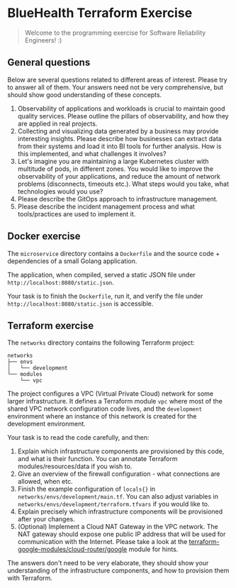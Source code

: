 # BlueHealth Terraform Exercise

> Welcome to the programming exercise for Software Reliability Engineers! :)

## General questions

Below are several questions related to different areas of interest. Please try to answer all of them. Your answers need not be very comprehensive, but should show good understanding of these concepts.

1. Observability of applications and workloads is crucial to maintain good quality services. Please outline the pillars of observability, and how they are applied in real projects.
2. Collecting and visualizing data generated by a business may provide interesting insights. Please describe how businesses can extract data from their systems and load it into BI tools for further analysis. How is this implemented, and what challenges it involves?
3. Let's imagine you are maintaining a large Kubernetes cluster with multitude of pods, in different zones. You would like to improve the observability of your applications, and reduce the amount of network problems (disconnects, timeouts etc.). What steps would you take, what technologies would you use?
4. Please describe the GitOps approach to infrastructure management.
5. Please describe the incident management process and what tools/practices are used to implement it.
 
## Docker exercise

The `microservice` directory contains a `Dockerfile` and the source code + dependencies of a small Golang application.

The application, when compiled, served a static JSON file under `http://localhost:8080/static.json`.

Your task is to finish the `Dockerfile`, run it, and verify the file under `http://localhost:8080/static.json` is accessible.

## Terraform exercise

The `networks` directory contains the following Terraform project:

```
networks
├── envs
│   └── development
└── modules
    └── vpc
```

The project configures a VPC (Virtual Private Cloud) network for some larger infrastructure. It defines a Terraform module `vpc` where most of the shared VPC network configuration code lives, and the `development` environment where an instance of this network is created for the development environment.

Your task is to read the code carefully, and then:
1. Explain which infrastructure components are provisioned by this code, and what is their function. You can annotate Terraform modules/resources/data if you wish to.
2. Give an overview of the firewall configuration - what connections are allowed, when etc.
3. Finish the example configuration of `locals{}` in `networks/envs/development/main.tf`. You can also adjust variables in `networks/envs/development/terraform.tfvars` if you would like to.
4. Explain precisely which infrastructure components will be provisioned after your changes.
5. (Optional) Implement a Cloud NAT Gateway in the VPC network. The NAT gateway should expose one public IP address that will be used for communication with the Internet. Please take a look at the [terraform-google-modules/cloud-router/google](https://registry.terraform.io/modules/terraform-google-modules/cloud-router/google/latest) module for hints.

The answers don't need to be very elaborate, they should show your understanding of the infrastructure components, and how to provision them with Terraform.
